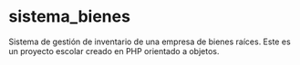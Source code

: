 # sistema_bienes
Sistema de gestión de inventario de una empresa de bienes raíces. Este es un proyecto escolar creado en PHP orientado a objetos.
